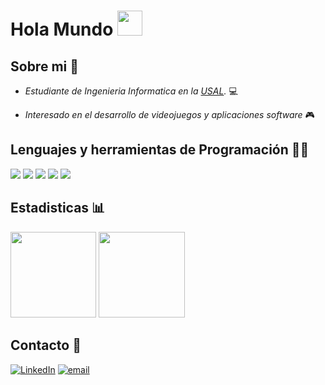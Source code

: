 # Hola Mundo <img src="https://media.tenor.com/images/8c61b781cc924c089c9e6049f7de53b7/tenor.gif" width="40">


## Sobre mi 👀
- *Estudiante de Ingenieria Informatica en la [USAL](https://usal.es/).* 💻 

- *Interesado en el desarrollo de videojuegos y aplicaciones software* 🎮 

## Lenguajes y herramientas de Programación 👨‍💻
![](https://img.shields.io/badge/C-A8B9CC?style=for-the-badge&logo=c&logoColor=white&color=A8B9CC)
![](https://img.shields.io/badge/C++-00599C?style=for-the-badge&logo=C%2B%2B&logoColor=white&color=00599C)
![](https://img.shields.io/badge/C%23-239120?style=for-the-badge&logo=C%20Sharp&logoColor=white&color=239120)
![](https://img.shields.io/badge/Java-121011?style=for-the-badge&logo=Java&logoColor=red&color=white)
![](https://img.shields.io/badge/Unity-121011?style=for-the-badge&logo=unity&logoColor=black&color=white)

## Estadisticas 📊
<img height="137.3px" src="https://github-readme-stats.vercel.app/api?username=Enriranjan&hide_title=true&hide_border=true&show_icons=true&include_all_commits=true&count_private=true&line_height=21&bg_color=814284,818184,84c381,3edb84&title_color=fff&text_color=fff"/> <img height="137.3px" src="https://github-readme-stats.vercel.app/api/top-langs/?username=Enriranjan&hide_title=true&hide_border=true&layout=compact&langs_count=6&exclude_repo=n0nuser.github.io&hide=Makefile&bg_color=347f81,6e7f81,cc7f81&title_color=fff&text_color=fff"/>

## Contacto 📱
<a href="https://www.linkedin.com/in/enrique-hern%C3%A1ndez-hern%C3%A1ndez-a2b769201/"><img alt="LinkedIn" src="https://img.shields.io/badge/linkedin-%230077B5.svg?&style=for-the-badge&logo=linkedin&logoColor=white"></a>
<a href="mailto:enriranjan@gmail.com"><img alt="email" src="https://img.shields.io/badge/gmail-%23D14836.svg?&style=for-the-badge&logo=gmail&logoColor=white"></a>


<!--
**Enriranjan/Enriranjan** is a ✨ _special_ ✨ repository because its `README.md` (this file) appears on your GitHub profile.

Here are some ideas to get you started:

- 🔭 I’m currently working on ...
- 🌱 I’m currently learning ...
- 👯 I’m looking to collaborate on ...
- 🤔 I’m looking for help with ...
- 💬 Ask me about ...
- 📫 How to reach me: ...
- 😄 Pronouns: ...
- ⚡ Fun fact: ...
-->
